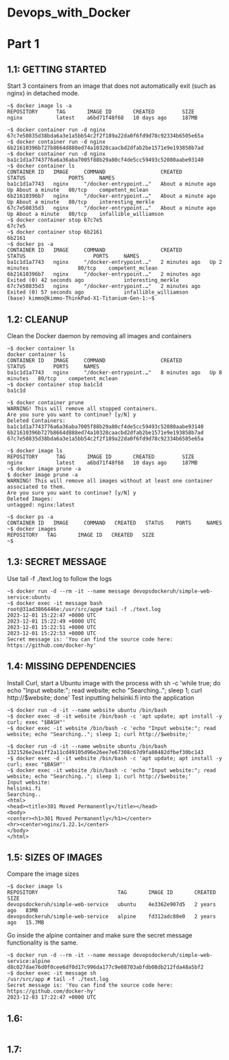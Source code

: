 # Devops_with_Docker
# Part 1

## 1.1: GETTING STARTED
Start 3 containers from an image that does not automatically exit (such as nginx) in detached mode.

```shell
~$ docker image ls -a
REPOSITORY      TAG       IMAGE ID       CREATED         SIZE
nginx           latest    a6bd71f48f68   10 days ago     187MB
```
```shell
~$ docker container run -d nginx
67c7e50835d38bda6a3e1a5bb54c2f2f189a22da0f6fd9d78c92334b6505e65a
~$ docker container run -d nginx
6b21610396b727b8664d888ed74a10328caacbd2dfab2be1571e9e193858b7ad
~$ docker container run -d nginx
ba1c1d1a7743776a6a36aba7005f88b29a80cf4de5cc59493c52080aabe93140
~$ docker container ls
CONTAINER ID   IMAGE     COMMAND                  CREATED              STATUS              PORTS     NAMES
ba1c1d1a7743   nginx     "/docker-entrypoint.…"   About a minute ago   Up About a minute   80/tcp    competent_mclean
6b21610396b7   nginx     "/docker-entrypoint.…"   About a minute ago   Up About a minute   80/tcp    interesting_merkle
67c7e50835d3   nginx     "/docker-entrypoint.…"   About a minute ago   Up About a minute   80/tcp    infallible_williamson
~$ docker container stop 67c7e5
67c7e5
~$ docker container stop 6b2161
6b2161
~$ docker ps -a
CONTAINER ID   IMAGE     COMMAND                  CREATED         STATUS                      PORTS     NAMES
ba1c1d1a7743   nginx     "/docker-entrypoint.…"   2 minutes ago   Up 2 minutes                80/tcp    competent_mclean
6b21610396b7   nginx     "/docker-entrypoint.…"   2 minutes ago   Exited (0) 42 seconds ago             interesting_merkle
67c7e50835d3   nginx     "/docker-entrypoint.…"   2 minutes ago   Exited (0) 57 seconds ago             infallible_williamson
(base) kimmo@kimmo-ThinkPad-X1-Titanium-Gen-1:~$ 

```

## 1.2: CLEANUP
Clean the Docker daemon by removing all images and containers

```shell
~$ docker container ls
docker container ls
CONTAINER ID   IMAGE     COMMAND                  CREATED         STATUS         PORTS     NAMES
ba1c1d1a7743   nginx     "/docker-entrypoint.…"   8 minutes ago   Up 8 minutes   80/tcp    competent_mclean
~$ docker container stop ba1c1d
ba1c1d
```
```shell
~$ docker container prune
WARNING! This will remove all stopped containers.
Are you sure you want to continue? [y/N] y
Deleted Containers:
ba1c1d1a7743776a6a36aba7005f88b29a80cf4de5cc59493c52080aabe93140
6b21610396b727b8664d888ed74a10328caacbd2dfab2be1571e9e193858b7ad
67c7e50835d38bda6a3e1a5bb54c2f2f189a22da0f6fd9d78c92334b6505e65a
```
```shell
~$ docker image ls
REPOSITORY      TAG       IMAGE ID       CREATED         SIZE
nginx           latest    a6bd71f48f68   10 days ago     187MB
~$ docker image prune -a
$ docker image prune -a
WARNING! This will remove all images without at least one container associated to them.
Are you sure you want to continue? [y/N] y
Deleted Images:
untagged: nginx:latest
```
```shell
~$ docker ps -a
CONTAINER ID   IMAGE     COMMAND   CREATED   STATUS    PORTS     NAMES
~$ docker images
REPOSITORY   TAG       IMAGE ID   CREATED   SIZE
~$ 
```

## 1.3: SECRET MESSAGE
Use tail -f ./text.log to follow the logs

```shell
~$ docker run -d --rm -it --name message devopsdockeruh/simple-web-service:ubuntu
~$ docker exec -it message bash
root@31ad3866446e:/usr/src/app# tail -f ./text.log
2023-12-01 15:22:47 +0000 UTC
2023-12-01 15:22:49 +0000 UTC
2023-12-01 15:22:51 +0000 UTC
2023-12-01 15:22:53 +0000 UTC
Secret message is: 'You can find the source code here: https://github.com/docker-hy'
```

## 1.4: MISSING DEPENDENCIES
Install Curl, start a Ubuntu image with the process with sh -c 'while true; do echo "Input website:"; read website; echo "Searching.."; sleep 1; curl http://$website; done'
Test inputting helsinki.fi into the application

```shell
~$ docker run -d -it --name website ubuntu /bin/bash
~$ docker exec -d -it website /bin/bash -c 'apt update; apt install -y curl; exec "$BASH"'
~$ docker exec -it website /bin/bash -c 'echo "Input website:"; read website; echo "Searching.."; sleep 1; curl http://$website;'
```

```shell
~$ docker run -d -it --name website ubuntu /bin/bash
1321526e2ea1ff2a11cd49105d96e26ee7e67308c67d9fa80482dfbef30bc143
~$ docker exec -d -it website /bin/bash -c 'apt update; apt install -y curl; exec "$BASH"'
~$ docker exec -it website /bin/bash -c 'echo "Input website:"; read website; echo "Searching.."; sleep 1; curl http://$website;'
Input website:
helsinki.fi
Searching..
<html>
<head><title>301 Moved Permanently</title></head>
<body>
<center><h1>301 Moved Permanently</h1></center>
<hr><center>nginx/1.22.1</center>
</body>
</html>
```

## 1.5: SIZES OF IMAGES
Compare the image sizes

```shell
~$ docker image ls
REPOSITORY                          TAG       IMAGE ID       CREATED       SIZE
devopsdockeruh/simple-web-service   ubuntu    4e3362e907d5   2 years ago   83MB
devopsdockeruh/simple-web-service   alpine    fd312adc88e0   2 years ago   15.7MB
```

Go inside the alpine container and make sure the secret message functionality is the same.

```shell
~$ docker run -d --rm -it --name message devopsdockeruh/simple-web-service:alpine
d8c027dae76d0f0cee6df0d17c996da177c9e08703abfdb08db212fda48a5bf2
~$ docker exec -it message sh
/usr/src/app # tail -f ./text.log
Secret message is: 'You can find the source code here: https://github.com/docker-hy'
2023-12-03 17:22:47 +0000 UTC
```

## 1.6:

```shell
```

## 1.7:

```shell
```

